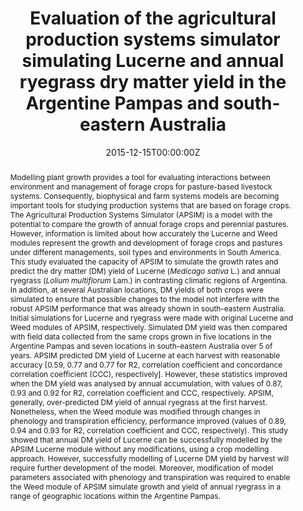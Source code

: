---
title: "Evaluation of the agricultural production systems simulator simulating Lucerne and annual ryegrass dry matter yield in the Argentine Pampas and south-eastern Australia"
authors:
- Ojeda JJ
- Pembleton KG
- Islam MR
- Agnusdei MG
- Garcia SC

date: "2015-12-15T00:00:00Z"
doi: "https://doi.org/10.1016/j.agsy.2015.12.005"

# Schedule page publish date (NOT publication's date).
publishDate: "2015-12-15T00:00:00Z"

# Publication type.
# Legend: 0 = Uncategorized; 1 = Conference paper; 2 = Journal article;
# 3 = Preprint / Working Paper; 4 = Report; 5 = Book; 6 = Book section;
# 7 = Thesis; 8 = Patent
publication_types: ["2"]

# Publication name and optional abbreviated publication name.
publication: "Agricultural Systems"
publication_short: ""

abstract: Modelling plant growth provides a tool for evaluating interactions between environment and management of forage crops for pasture-based livestock systems. Consequently, biophysical and farm systems models are becoming important tools for studying production systems that are based on forage crops. The Agricultural Production Systems Simulator (APSIM) is a model with the potential to compare the growth of annual forage crops and perennial pastures. However, information is limited about how accurately the Lucerne and Weed modules represent the growth and development of forage crops and pastures under different managements, soil types and environments in South America. This study evaluated the capacity of APSIM to simulate the growth rates and predict the dry matter (DM) yield of Lucerne (_Medicago sativa_ L.) and annual ryegrass (_Lolium multiflorum_ Lam.) in contrasting climatic regions of Argentina. In addition, at several Australian locations, DM yields of both crops were simulated to ensure that possible changes to the model not interfere with the robust APSIM performance that was already shown in south-eastern Australia. Initial simulations for Lucerne and ryegrass were made with original Lucerne and Weed modules of APSIM, respectively. Simulated DM yield was then compared with field data collected from the same crops grown in five locations in the Argentine Pampas and seven locations in south-eastern Australia over 5 of years. APSIM predicted DM yield of Lucerne at each harvest with reasonable accuracy [0.59, 0.77 and 0.77 for R2, correlation coefficient and concordance correlation coefficient (CCC), respectively]. However, these statistics improved when the DM yield was analysed by annual accumulation, with values of 0.87, 0.93 and 0.92 for R2, correlation coefficient and CCC, respectively. APSIM, generally, over-predicted DM yield of annual ryegrass at the first harvest. Nonetheless, when the Weed module was modified through changes in phenology and transpiration efficiency, performance improved (values of 0.89, 0.94 and 0.93 for R2, correlation coefficient and CCC, respectively). This study showed that annual DM yield of Lucerne can be successfully modelled by the APSIM Lucerne module without any modifications, using a crop modelling approach. However, successfully modelling of Lucerne DM yield by harvest will require further development of the model. Moreover, modification of model parameters associated with phenology and transpiration was required to enable the Weed module of APSIM simulate growth and yield of annual ryegrass in a range of geographic locations within the Argentine Pampas.

# Summary. An optional shortened abstract.
summary: We evaluated the capacity of APSIM to simulate the growth rates and predict the dry matter yield of Lucerne (_Medicago sativa_ L.) and annual ryegrass (_Lolium multiflorum_ Lam.) in contrasting climatic regions of Argentina and Australia.

tags:
- Apsim
- Forage crop model
- Lucerne
- Annual ryegrass
- Alfalfa

featured: true

url_pdf: https://www.dropbox.com/s/pypufu5mc1g7nj7/Ojeda%20et%20al.%2C%202016%20AS.pdf?dl=0
url_code: ''
url_dataset: ''
url_poster: ''
url_project: ''
url_slides: ''
url_source: ''
url_video: ''

# Featured image
# To use, add an image named `featured.jpg/png` to your page's folder. 
image:
  caption: ''
  focal_point: ""
  preview_only: false

# Associated Projects (optional).
#   Associate this publication with one or more of your projects.
#   Simply enter your project's folder or file name without extension.
#   E.g. `internal-project` references `content/project/internal-project/index.md`.
#   Otherwise, set `projects: []`.
projects:
- 

# Slides (optional).
#   Associate this publication with Markdown slides.
#   Simply enter your slide deck's filename without extension.
#   E.g. `slides: "example"` references `content/slides/example/index.md`.
#   Otherwise, set `slides: ""`.
slides: example
---